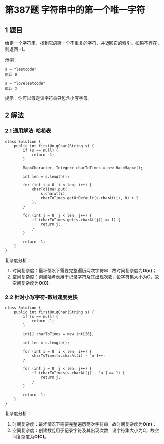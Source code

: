 # 第387题 字符串中的第一个唯一字符

## 1 题目

给定一个字符串，找到它的第一个不重复的字符，并返回它的索引。如果不存在，则返回 -1。

示例：

```
s = "leetcode"
返回 0

s = "loveleetcode"
返回 2
```


提示：你可以假定该字符串只包含小写字母。

## 2 解法

### 2.1 通用解法-哈希表

```
class Solution {
    public int firstUniqChar(String s) {
        if (s == null) {
            return -1;
        }

        Map<Character, Integer> charToTimes = new HashMap<>();

        int len = s.length();

        for (int i = 0; i < len; i++) {
            charToTimes.put(
                s.charAt(i), 
                charToTimes.getOrDefault(s.charAt(i), 0) + 1
            );
        }

        for (int j = 0; j < len; j++) {
            if (charToTimes.get(s.charAt(j)) == 1) {
                return j;
            }
        }

        return -1;
    }
}
```

复杂度分析：

1. 时间复杂度：最坏情况下需要完整遍历两次字符串，故时间复杂度为**O(n)**；
2. 空间复杂度：创建哈希表用于记录字符及其出现次数，设字符集大小为C，故空间复杂度为**O(C)**。

### 2.2 针对小写字符-数组速度更快

```
class Solution {
    public int firstUniqChar(String s) {
        if (s == null) {
            return -1;
        }

        int[] charToTimes = new int[26];

        int len = s.length();

        for (int i = 0; i < len; i++) {
            charToTimes[s.charAt(i) - 'a']++;
        }

        for (int j = 0; j < len; j++) {
            if (charToTimes[s.charAt(j) - 'a'] == 1) {
                return j;
            }
        }

        return -1;
    }
}
```

复杂度分析：

1. 时间复杂度：最坏情况下需要完整遍历两次字符串，故时间复杂度为**O(n)**；
2. 空间复杂度：创建数组用于记录字符及其出现次数，设字符集大小为C，故空间复杂度为**O(C)**。
